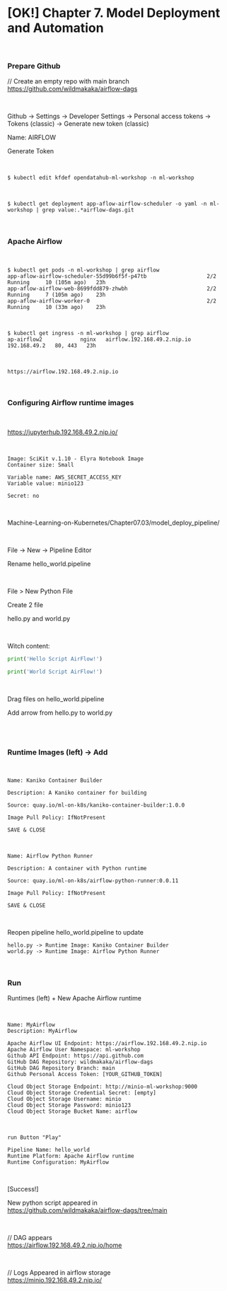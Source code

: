 # [OK!] Chapter 7. Model Deployment and Automation

<br/>

### Prepare Github

// Create an empty repo with main branch  
https://github.com/wildmakaka/airflow-dags

<br/>

Github -> Settings -> Developer Settings -> Personal access tokens -> Tokens (classic) -> Generate new token (classic)

Name: AIRFLOW

Generate Token

<br/>

```
$ kubectl edit kfdef opendatahub-ml-workshop -n ml-workshop
```

<br/>

```
$ kubectl get deployment app-aflow-airflow-scheduler -o yaml -n ml-workshop | grep value:.*airflow-dags.git
```

<br/>

### Apache Airflow

<br/>

```
$ kubectl get pods -n ml-workshop | grep airflow
app-aflow-airflow-scheduler-55d99b6f5f-p47tb                   2/2     Running     10 (105m ago)   23h
app-aflow-airflow-web-8699fdd879-zhwbh                         2/2     Running     7 (105m ago)    23h
app-aflow-airflow-worker-0                                     2/2     Running     10 (33m ago)    23h
```

<br/>

```
$ kubectl get ingress -n ml-workshop | grep airflow
ap-airflow2            nginx   airflow.192.168.49.2.nip.io      192.168.49.2   80, 443   23h
```

<br/>

```
https://airflow.192.168.49.2.nip.io
```

<br/>

### Configuring Airflow runtime images

<br/>

https://jupyterhub.192.168.49.2.nip.io/

<br/>

```
Image: SciKit v.1.10 - Elyra Notebook Image
Container size: Small

Variable name: AWS_SECRET_ACCESS_KEY
Variable value: minio123

Secret: no
```

<br/>

Machine-Learning-on-Kubernetes/Chapter07.03/model_deploy_pipeline/

<br/>

File -> New -> Pipeline Editor

Rename hello_world.pipeline

<br/>

File > New Python File

Create 2 file

hello.py and world.py

<br/>

Witch content:

```python
print('Hello Script AirFlow!')
```

```python
print('World Script AirFlow!')
```

<br/>

Drag files on hello_world.pipeline

Add arrow from hello.py to world.py

<br/>

<br/>

### Runtime Images (left) -> Add

<br/>

```
Name: Kaniko Container Builder

Description: A Kaniko container for building

Source: quay.io/ml-on-k8s/kaniko-container-builder:1.0.0

Image Pull Policy: IfNotPresent

SAVE & CLOSE
```

<br/>

```
Name: Airflow Python Runner

Description: A container with Python runtime

Source: quay.io/ml-on-k8s/airflow-python-runner:0.0.11

Image Pull Policy: IfNotPresent

SAVE & CLOSE
```

<br/>

Reopen pipeline hello_world.pipeline to update

```
hello.py -> Runtime Image: Kaniko Container Builder
world.py -> Runtime Image: Airflow Python Runner
```

<br/>

### Run

Runtimes (left) + New Apache Airflow runtime

<br/>

```
Name: MyAirflow
Description: MyAirflow

Apache Airflow UI Endpoint: https://airflow.192.168.49.2.nip.io
Apache Airflow User Namespace: ml-workshop
Github API Endpoint: https://api.github.com
GitHub DAG Repository: wildmakaka/airflow-dags
GitHub DAG Repository Branch: main
Github Personal Access Token: [YOUR_GITHUB_TOKEN]

Cloud Object Storage Endpoint: http://minio-ml-workshop:9000
Cloud Object Storage Credential Secret: [empty]
Cloud Object Storage Username: minio
Cloud Object Storage Password: minio123
Cloud Object Storage Bucket Name: airflow
```

<br/>

```
run Button "Play"

Pipeline Name: hello_world
Runtime Platform: Apache Airflow runtime
Runtime Configuration: MyAirflow
```

<br/>

[Success!]

New python script appeared in  
https://github.com/wildmakaka/airflow-dags/tree/main

<br/>

// DAG appears  
https://airflow.192.168.49.2.nip.io/home

<br/>

// Logs Appeared in airflow storage  
https://minio.192.168.49.2.nip.io/
